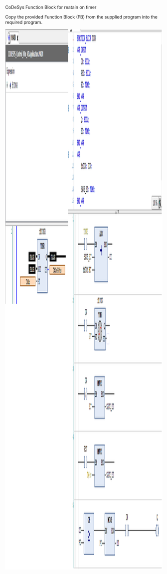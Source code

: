 CoDeSys Function Block for reatain on timer

Copy the provided Function Block (FB) from the supplied program into the required program. 

<img width="2204" height="1728" alt="image" src="CoDeSys_FB_TONR_.png" />
